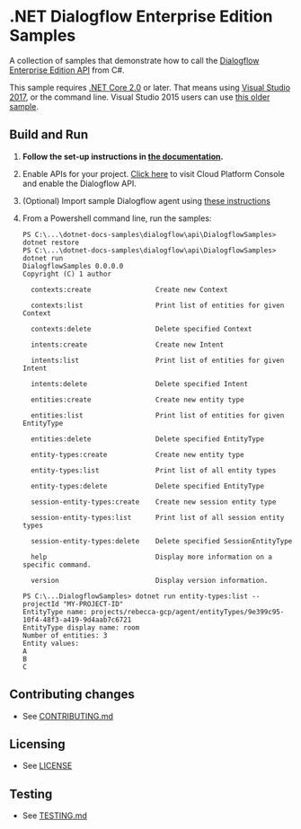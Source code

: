 # .NET Dialogflow Enterprise Edition Samples

A collection of samples that demonstrate how to call the
[Dialogflow Enterprise Edition API](https://cloud.google.com/dialogflow-enterprise/docs/) from C#.

This sample requires [.NET Core 2.0](
    https://www.microsoft.com/net/core) or later.  That means using
[Visual Studio 2017](
    https://www.visualstudio.com/), or the command line.  Visual Studio 2015 users
can use [this older sample](
    https://github.com/GoogleCloudPlatform/dotnet-docs-samples/tree/vs2015/video/api).

## Build and Run

1.  **Follow the set-up instructions in [the documentation](https://cloud.google.com/dotnet/docs/setup).**

1.  Enable APIs for your project.
    [Click here](https://console.cloud.google.com/flows/enableapi?apiid=dialogflow.googleapis.com&showconfirmation=true)
    to visit Cloud Platform Console and enable the Dialogflow API.

1.  (Optional) Import sample Dialogflow agent using [these instructions](https://cloud.google.com/dialogflow-enterprise/docs/quickstart-client-libraries#import-the-sample-dialogflow-agent)

1.  From a Powershell command line, run the samples:
    ```
    PS C:\...\dotnet-docs-samples\dialogflow\api\DialogflowSamples> dotnet restore
    PS C:\...\dotnet-docs-samples\dialogflow\api\DialogflowSamples> dotnet run
    DialogflowSamples 0.0.0.0
    Copyright (C) 1 author

      contexts:create                Create new Context

      contexts:list                  Print list of entities for given Context

      contexts:delete                Delete specified Context

      intents:create                 Create new Intent

      intents:list                   Print list of entities for given Intent

      intents:delete                 Delete specified Intent

      entities:create                Create new entity type

      entities:list                  Print list of entities for given EntityType

      entities:delete                Delete specified EntityType

      entity-types:create            Create new entity type

      entity-types:list              Print list of all entity types

      entity-types:delete            Delete specified EntityType

      session-entity-types:create    Create new session entity type

      session-entity-types:list      Print list of all session entity types

      session-entity-types:delete    Delete specified SessionEntityType

      help                           Display more information on a specific command.

      version                        Display version information.
    ```

    ```
    PS C:\...DialogflowSamples> dotnet run entity-types:list --projectId "MY-PROJECT-ID"
    EntityType name: projects/rebecca-gcp/agent/entityTypes/9e399c95-10f4-48f3-a419-9d4aab7c6721
    EntityType display name: room
    Number of entities: 3
    Entity values:
    A
    B
    C
    ```

## Contributing changes

* See [CONTRIBUTING.md](../../CONTRIBUTING.md)

## Licensing

* See [LICENSE](../../LICENSE)

## Testing

* See [TESTING.md](../../TESTING.md)

